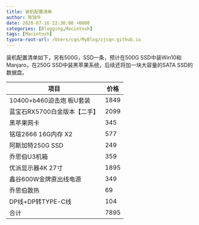 ```yaml
---
title: 装机配置清单
author: 陈钱牛
date: 2020-07-16 22:30:00 +0800
categories: [Blogging,Macintosh]
tags: [Macintosh]
typora-root-url: /Users/cqn/MyBlog/zjcqn.github.io
---
```


装机配置清单如下，另有500G，SSD一条，预计在500G SSD中装Win10和 Manjaro，在250G SSD中装黑苹果系统，后续还将加一块大容量的SATA SSD的数据盘。

| 项目                         | 价格 |
| ---------------------------- | ---- |
| 10400+b460迫击炮 板U套装                      | 1849 |
| 蓝宝石RX5700白金版本【二手】 | 2099 |
| 黑苹果网卡                   | 345  |
| 铭瑄2666 16G内存 X2          | 577  |
| 阿斯加特250G SSD             | 249  |
| 乔思伯U3机箱                 | 359  |
| 优派显示器4K 27寸            | 1895 |
| 鑫谷600W金牌直出线电源       | 349  |
| 乔思伯散热                   | 69   |
| DP线+DP转TYPE-C线            | 104  |
| 合计                         | 7895 |

